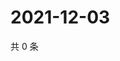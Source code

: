 # 2021-12-03

共 0 条

<!-- BEGIN WEIBO -->
<!-- 最后更新时间 Fri Dec 03 2021 05:13:03 GMT+0800 (China Standard Time) -->

<!-- END WEIBO -->
